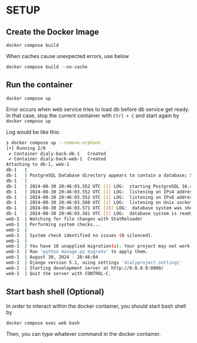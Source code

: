 # SETUP

## Create the Docker Image

```
docker compose build
```
When caches cause unexpected errors, use below
```
docker compose build --no-cache
```

## Run the container

```
docker compose up
```
Error occurs when web service tries to load db before db service get ready.
In that case, stop the current container with `Ctrl + C` and start again by `docker compose up`

Log would be like this:
```bash
❯ docker compose up --remove-orphans
[+] Running 2/0
 ✔ Container dialy-back-db-1   Created                                                                                                                                                                 0.0s 
 ✔ Container dialy-back-web-1  Created                                                                                                                                                                 0.0s 
Attaching to db-1, web-1
db-1   | 
db-1   | PostgreSQL Database directory appears to contain a database; Skipping initialization
db-1   | 
db-1   | 2024-08-30 20:46:03.552 UTC [1] LOG:  starting PostgreSQL 16.4 (Debian 16.4-1.pgdg120+1) on x86_64-pc-linux-gnu, compiled by gcc (Debian 12.2.0-14) 12.2.0, 64-bit
db-1   | 2024-08-30 20:46:03.552 UTC [1] LOG:  listening on IPv4 address "0.0.0.0", port 5432
db-1   | 2024-08-30 20:46:03.552 UTC [1] LOG:  listening on IPv6 address "::", port 5432
db-1   | 2024-08-30 20:46:03.560 UTC [1] LOG:  listening on Unix socket "/var/run/postgresql/.s.PGSQL.5432"
db-1   | 2024-08-30 20:46:03.571 UTC [28] LOG:  database system was shut down at 2024-08-30 20:45:57 UTC
db-1   | 2024-08-30 20:46:03.581 UTC [1] LOG:  database system is ready to accept connections
web-1  | Watching for file changes with StatReloader
web-1  | Performing system checks...
web-1  | 
web-1  | System check identified no issues (0 silenced).
web-1  |
web-1  | You have 18 unapplied migration(s). Your project may not work properly until you apply the migrations for app(s): admin, auth, contenttypes, sessions.
web-1  | Run 'python manage.py migrate' to apply them.
web-1  | August 30, 2024 - 20:46:04
web-1  | Django version 5.1, using settings 'dialyproject.settings'
web-1  | Starting development server at http://0.0.0.0:8000/
web-1  | Quit the server with CONTROL-C.
```

## Start bash shell (Optional)

In order to interact within the docker container, you should start bash shell by
```
docker compose exec web bash
```
Then, you can type whatever command in the docker container.
